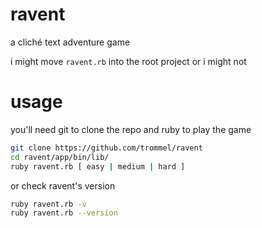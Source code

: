 ravent
=====

a cliché text adventure game

i might move `ravent.rb` into the root project or i might not

usage
=====

you'll need git to clone the repo
and ruby to play the game

```bash
git clone https://github.com/trommel/ravent
cd ravent/app/bin/lib/
ruby ravent.rb [ easy | medium | hard ]
```

or check ravent's version

```bash
ruby ravent.rb -v
ruby ravent.rb --version
```
